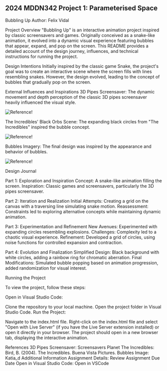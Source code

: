 ## 2024 MDDN342 Project 1: Parameterised Space
Bubbling Up
Author: Felix Vidal

Project Overview
"Bubbling Up" is an interactive animation project inspired by classic screensavers and games. Originally conceived as a snake-like animation, it evolved into a dynamic visual experience featuring bubbles that appear, expand, and pop on the screen. This README provides a detailed account of the design journey, influences, and technical instructions for running the project.

Design Intentions
Initially inspired by the classic game Snake, the project's goal was to create an interactive scene where the screen fills with lines resembling snakes. However, the design evolved, leading to the concept of bubbles that gradually pop on the screen.

External Influences and Inspirations
3D Pipes Screensaver: The dynamic movement and depth perception of the classic 3D pipes screensaver heavily influenced the visual style.

![Reference!](MDDN342_pipes02.jpg)

The Incredibles' Black Orbs Scene: The expanding black circles from "The Incredibles" inspired the bubble concept.

![Reference!]( MDDN342_incrediblesBlackOrbs.jpg)

Bubbles Imagery: The final design was inspired by the appearance and behavior of bubbles.

![Reference!]( MDDN342_bubbles.jpg)

Design Journal

Part 1: Exploration and Inspiration
Concept: A snake-like animation filling the screen.
Inspiration: Classic games and screensavers, particularly the 3D pipes screensaver.

Part 2: Iteration and Realization
Initial Attempts: Creating a grid on the canvas with a traversing line simulating snake motion.
Reassessment: Constraints led to exploring alternative concepts while maintaining dynamic animation.

Part 3: Experimentation and Refinement
New Avenues: Experimented with expanding circles resembling explosions.
Challenges: Complexity led to a chaotic visual experience.
Refinement: Developed a grid of circles, using noise functions for controlled expansion and contraction.

Part 4: Evolution and Finalization
Simplified Design: Black background with white circles, adding a rainbow ring for chromatic aberration.
Final Modifications: Simulated bubble popping based on animation progression, added randomization for visual interest.

Running the Project

To view the project, follow these steps:

Open in Visual Studio Code:

Clone the repository to your local machine.
Open the project folder in Visual Studio Code.
Run the Project:

Navigate to the index.html file.
Right-click on the index.html file and select "Open with Live Server" (if you have the Live Server extension installed) or open it directly in your browser.
The project should open in a new browser tab, displaying the interactive animation.

References
3D Pipes Screensaver: Screensavers Planet
The Incredibles: Bird, B. (2004). The Incredibles. Buena Vista Pictures.
Bubbles Image: Katia_d
Additional Information
Assignment Details: Review Assignment Due Date
Open in Visual Studio Code: Open in VSCode

